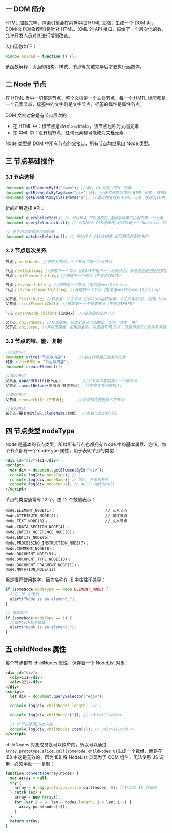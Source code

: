 ## 一 DOM 简介

HTML 加载完毕，渲染引擎会在内存中把 HTML 文档，生成一个 DOM 树，DOM(文档对象模型)是针对 HTML、XML 的 API 接口，描绘了一个层次化的数，允许开发人员对其进行增删改查。

入口函数如下：

```js
window.onload = function () {};
```

该函数解释：页面的结构、样式、节点等加载完毕后才去执行函数体。

## 二 Node 节点

在 HTML 当中一切都是节点，整个文档是一个文档节点，每一个 HMTL 标签都是一个元素节点，标签中的文字则是文字节点，标签的属性是属性节点。

DOM 文档对象是有节点层次的：

- 在 HTML 中：根节点是`<html></html>`，该节点也称为文档元素
- 在 XML 中：没有根节点，任何元素都可能成为文档元素

Node 类型是 DOM 中所有节点的父接口，所有节点均继承自 Node 类型。

## 三 节点基础操作

### 3.1 节点选择

```js
document.getElementById("demo"); //通过 id 找到 HTML 元素
document.getElementsByTagName("div")[0]; //通过标签名找到 HTML 元素	获得的是标签伪数组
document.getElementsByClassName("a"); //通过类名找到 HTML 元素，在部分IE中无效
```

新的扩展选择 API：

```js
document.querySelector(); // 可以传入 CSS选择符,返回与该模式匹配的第一个元素
document.querySelectorAll(); // 可以传入 CSS选择符,返回的是一个 NodeList 的实例

// 该方法浏览器支持率较低
document.matchesSelector(); // 可以传入 CSS选择符,返回是否匹配的布尔
```

### 3.2 节点层次关系

```js
节点.parentNode; //获取父节点，一个节点只有一个父节点

节点.nextSibling; //获取下一个节点（IE678中指下一个元素节点，标准浏览器包括空文档和换行节点）
节点.nextElementSibling; //获取下一个节点（不支持IE678）

节点.previousSibling; //获取前一个节点（用法同nextSibling）
节点.previousElementSibling; //获取前一个节点（用法通nextElementSibling）

父节点.firstChild; //获取第一个子节点（IE678中指获取第一个子元素节点），同理 lastChild
父节点.firstElementChild; //获取第一个子元素节点（不支持IE678）

节点.parentNode.children[index]; //随意得到兄弟节点

父节点.childNodes; //标准属性，获取所有子节点数组，包括：文本、换行
父节点.children; //非标准属性，但用的最多，只返回HTML节点，但是得到了几乎所有浏览器的支持，IE6/7/8中包含注释节点
```

### 3.3 节点的增、删、复制

```js
//创建节点
document.write("节点与内容");     //会抹掉页面已加载的元素
对象.innerHTML = "节点及内容";
document.createElement();

//插入节点
父节点.appendChild(新节点);         //父节点的最后插入一个新节点
父节点.insertBefore(新节点,参考节点); //在参考节点前插入;

//删除节点
父节点.removeChild（子节点);      //必须指定要删除的子节点

//复制节点
新节点=要复制的节点.cloneNode(参数); //参数可选复制节点
```

## 四 节点类型 nodeType

Node 是基本的节点类型，所以所有节点也都拥有 Node 中的基本属性、方法。每个节点都有一个 nodeType 属性，用于表明节点的类型：

```html
<div id="div">111</div>
<script>
  var div = document.getElementById("div");
  console.log(div.nodeType); // 1
  console.log(div.nodeName); // DIV，元素标签名
  console.log(div.nodeValue); // null，始终为null
</script>
```

节点的类型通常有 12 个，由 12 个数值表示：

```
Node.ELEMENT_NODE(1)；                      // 元素节点
Node.ATTRIBUTE_NODE(2)；                    // 属性节点
Node.TEXT_NODE(3)；                         // 文本节点
Node.CDATA_SECTION_NODE(4)；
Node.ENTITY_REFERENCE_NODE(5)；
Node.ENTITY_NODE(6)；
Node.PROCESSING_INSTRUCTION_NODE(7)；
Node.COMMENT_NODE(8)；
Node.DOCUMENT_NODE(9)；
Node.DOCUMENT_TYPE_NODE(10)；
Node.DOCUMENT_FRAGMENT_NODE(11)；
Node.NOTATION_NODE(12)
```

但是推荐使用数字，因为名称在 IE 中往往不兼容：

```js
if (someNode.nodeType == Node.ELEMENT_NODE) {
  //在 IE 中无效
  alert("Node is an element.");
}

// 推荐写法
if (someNode.nodeType == 1) {
  //适用于所有浏览器
  alert("Node is an element.");
}
```

## 五 childNodes 属性

每个节点都有 childNodes 属性，保存着一个 NodeList 对象：

```html
<div id="div">
  <div>111</div>
  <div>222</div>
</div>
<script>
  let div = document.querySelector("#div");

  console.log(div.childNodes.length); // 5

  console.log(div.childNodes[1]); // <div>111</div>

  // 也可以使用item方法
  console.log(div.childNodes.item(1)); // <div>111</div>
</script>
```

childNodes 对象成员是可以枚举的，所以可以通过`Array.prototype.slice.call(someNode.childNodes,0)`生成一个数组，但是在 IE8 中这是无效的，因为 IE8 将 NodeList 实现为了 COM 组件，无法使用 JS 调用，必须手动一一复制：

```js
function convertToArray(nodes) {
  var array = null;
  try {
    array = Array.prototype.slice.call(nodes, 0); //针对非 IE 浏览器
  } catch (ex) {
    array = new Array();
    for (var i = 0, len = nodes.length; i < len; i++) {
      array.push(nodes[i]);
    }
  }
  return array;
}
```
